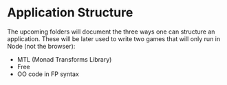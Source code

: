 # Application Structure

The upcoming folders will document the three ways one can structure an application. These will be later used to write two games that will only run in Node (not the browser):
- MTL (Monad Transforms Library)
- Free
- OO code in FP syntax
